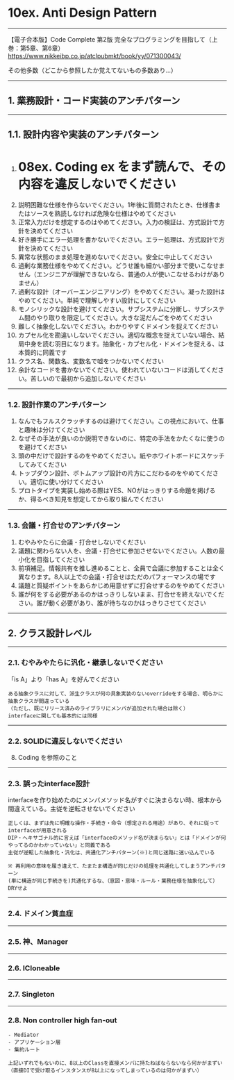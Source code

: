 # 10ex. Anti Design Pattern
________________________________________
【電子合本版】Code Complete 第2版 完全なプログラミングを目指して（上巻：第5章、第6章）  
https://www.nikkeibp.co.jp/atclpubmkt/book/yy/071300043/

その他多数（どこから参照したか覚えてないもの多数あり…）

________________________________________
## 1. 業務設計・コード実装のアンチパターン
________________________________________
## 1.1. 設計内容や実装のアンチパターン

1. # 08ex. Coding ex をまず読んで、その内容を違反しないでください
2. 説明困難な仕様を作らないでください。1年後に質問されたとき、仕様書またはソースを熟読しなければ危険な仕様はやめてください
3. 正常入力だけを想定するのはやめてください。入力の検証は、方式設計で方針を決めてください
4. 好き勝手にエラー処理を書かないでください。エラー処理は、方式設計で方針を決めてください
5. 異常な状態のまま処理を進めないでください。安全に中止してください
6. 過剰な業務仕様をやめてください。どうせ誰も細かい部分まで使いこなせません（エンジニアが理解できないなら、普通の人が使いこなせるわけがありません）
7. 過剰な設計（オーバーエンジニアリング）をやめてください。凝った設計はやめてください。単純で理解しやすい設計にしてください
8. モノシリックな設計を避けてください。サブシステムに分断し、サブシステム間のやり取りを限定してください。大きな泥だんごをやめてください
9. 難しく抽象化しないでください。わかりやすくドメインを捉えてください
10. カプセル化を勘違いしないでください。適切な概念を捉えていない場合、結局中身を読む羽目になります。抽象化・カプセル化・ドメインを捉える、は本質的に同義です
11. クラス名、関数名、変数名で嘘をつかないでください
12. 余計なコードを書かないでください。使われていないコードは消してください。苦しいので最初から追加しないでください

________________________________________
### 1.2. 設計作業のアンチパターン

1. なんでもフルスクラッチするのは避けてください。この視点において、仕事と趣味は分けてください
2. なぜその手法が良いのか説明できないのに、特定の手法をかたくなに使うのを避けてください
3. 頭の中だけで設計するのをやめてください。紙やホワイトボードにスケッチしてみてください
4. トップダウン設計、ボトムアップ設計の片方にこだわるのをやめてください。適切に使い分けてください
5. プロトタイプを実装し始める際はYES、NOがはっきりする命題を掲げるか、得るべき知見を想定してから取り組んでください

________________________________________
### 1.3. 会議・打合せのアンチパターン


1. むやみやたらに会議・打合せしないでください
2. 議題に関わらない人を、会議・打合せに参加させないでください。人数の最小化を目指してください
3. 前項補足。情報共有を推し進めることと、全員で会議に参加することは全く異なります。8人以上での会議・打合せはただのパフォーマンスの場です
4. 議題と質疑ポイントをあらかじめ用意せずに打合せするのをやめてください
5. 誰が何をする必要があるのかはっきりしないまま、打合せを終えないでください。誰が動く必要があり、誰が待ちなのかはっきりさせてください

________________________________________
## 2. クラス設計レベル
________________________________________
### 2.1. むやみやたらに汎化・継承しないでください

「is A」より「has A」を好んでください

```text
ある抽象クラスに対して、派生クラスが何の具象実装のないoverrideをする場合、明らかに抽象クラスが間違っている
（ただし、既にリリース済みのライブラリにメンバが追加された場合は除く）
interfaceに関しても基本的には同様
```

________________________________________
### 2.2. SOLIDに違反しないでください

08. Coding を参照のこと

________________________________________
### 2.3. 誤ったinterface設計

interfaceを作り始めたのにメンバメソッド名がすぐに決まらない時、根本から間違えている。主従を逆転させないでください

```text
正しくは、まずは先に明確な操作・手続き・命令（想定される用途）があり、それに従ってinterfaceが用意される
DIP・ヘキサゴナル的に言えば「interfaceのメソッド名が決まらない」とは「ドメインが何やってるのかわかっていない」と同義である
主従が逆転した抽象化・汎化は、共通化アンチパターン(※)と同じ迷路に迷い込んでいる

※ 再利用の意味を履き違えて、たまたま構造が同じだけの処理を共通化してしまうアンチパターン
(単に構造が同じ手続きを)共通化するな、（意図・意味・ルール・業務仕様を抽象化して）DRYせよ
```

________________________________________
### 2.4. ドメイン貧血症


________________________________________
### 2.5. 神、Manager

________________________________________
### 2.6. ICloneable


________________________________________
### 2.7. Singleton

________________________________________
### 2.8. Non controller high fan-out

```text
- Mediator
- アプリケーション層
- 集約ルート

上記いずれでもないのに、8以上のClassを直接メンバに持たねばならないなら何かがまずい
（直接DIで受け取るインスタンスが8以上になってしまっているのは何かがまずい）
```
